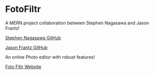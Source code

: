 # FotoFiltr

A MERN project collaboration between Stephen Nagasawa and Jason Frantz!

<a href='https://www.github.com/SNagasawa85'>Stephen Nagasawa GitHub</a>

<a href='https://www.github.com/JasonF222'>Jason Frantz GitHub</a>

An online Photo editor with robust features!

<a href='#'> Foto Filtr Website </a>
